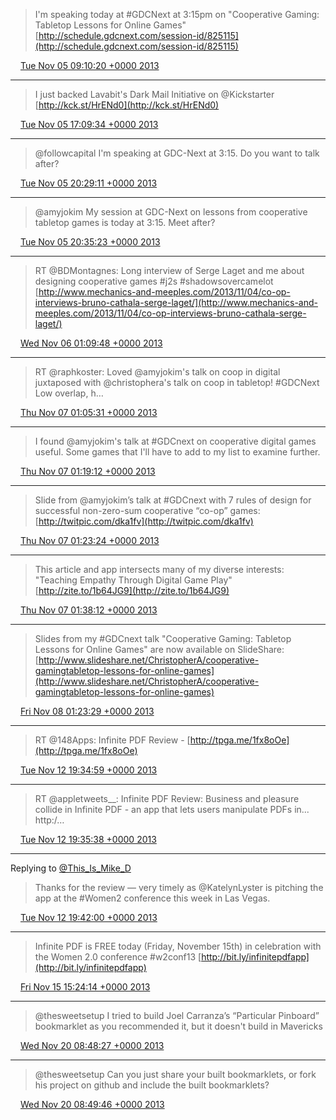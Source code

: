 > I'm speaking today at #GDCNext at 3:15pm on "Cooperative Gaming: Tabletop Lessons for Online Games" [http://schedule.gdcnext.com/session-id/825115](http://schedule.gdcnext.com/session-id/825115)

<img src="../../media/tweet.ico" width="12" /> [Tue Nov 05 09:10:20 +0000 2013](https://twitter.com/ChristopherA/status/397652089779666945)

----

> I just backed Lavabit's Dark Mail Initiative on @Kickstarter [http://kck.st/HrENd0](http://kck.st/HrENd0)

<img src="../../media/tweet.ico" width="12" /> [Tue Nov 05 17:09:34 +0000 2013](https://twitter.com/ChristopherA/status/397772690162872321)

----

> @followcapital I'm speaking at GDC-Next at 3:15. Do you want to talk after?

<img src="../../media/tweet.ico" width="12" /> [Tue Nov 05 20:29:11 +0000 2013](https://twitter.com/ChristopherA/status/397822927552270336)

----

> @amyjokim My session at GDC-Next on lessons from cooperative tabletop games is today at 3:15. Meet after?

<img src="../../media/tweet.ico" width="12" /> [Tue Nov 05 20:35:23 +0000 2013](https://twitter.com/ChristopherA/status/397824486168207360)

----

> RT @BDMontagnes: Long interview of Serge Laget and me about designing cooperative games #j2s #shadowsovercamelot [http://www.mechanics-and-meeples.com/2013/11/04/co-op-interviews-bruno-cathala-serge-laget/](http://www.mechanics-and-meeples.com/2013/11/04/co-op-interviews-bruno-cathala-serge-laget/)

<img src="../../media/tweet.ico" width="12" /> [Wed Nov 06 01:09:48 +0000 2013](https://twitter.com/ChristopherA/status/397893546486665217)

----

> RT @raphkoster: Loved @amyjokim's talk on coop in digital juxtaposed with @christophera's talk on coop in tabletop! #GDCNext Low overlap, h…

<img src="../../media/tweet.ico" width="12" /> [Thu Nov 07 01:05:31 +0000 2013](https://twitter.com/ChristopherA/status/398254856340643840)

----

> I found @amyjokim's talk at #GDCnext on cooperative digital games useful. Some games that I'll have to add to my list to examine further.

<img src="../../media/tweet.ico" width="12" /> [Thu Nov 07 01:19:12 +0000 2013](https://twitter.com/ChristopherA/status/398258300073943040)

----

> Slide from @amyjokim’s talk at #GDCnext with 7 rules of design for successful non-zero-sum cooperative “co-op” games: [http://twitpic.com/dka1fv](http://twitpic.com/dka1fv)

<img src="../../media/tweet.ico" width="12" /> [Thu Nov 07 01:23:24 +0000 2013](https://twitter.com/ChristopherA/status/398259358267490304)

----

> This article and app intersects many of my diverse interests: "Teaching Empathy Through Digital Game Play" [http://zite.to/1b64JG9](http://zite.to/1b64JG9)

<img src="../../media/tweet.ico" width="12" /> [Thu Nov 07 01:38:12 +0000 2013](https://twitter.com/ChristopherA/status/398263080284483584)

----

> Slides from my #GDCnext talk "Cooperative Gaming: Tabletop Lessons for Online Games" are now available on SlideShare: [http://www.slideshare.net/ChristopherA/cooperative-gamingtabletop-lessons-for-online-games](http://www.slideshare.net/ChristopherA/cooperative-gamingtabletop-lessons-for-online-games)

<img src="../../media/tweet.ico" width="12" /> [Fri Nov 08 01:23:29 +0000 2013](https://twitter.com/ChristopherA/status/398621765284265984)

----

> RT @148Apps: Infinite PDF Review - [http://tpga.me/1fx8oOe](http://tpga.me/1fx8oOe)

<img src="../../media/tweet.ico" width="12" /> [Tue Nov 12 19:34:59 +0000 2013](https://twitter.com/ChristopherA/status/400346002227347456)

----

> RT @appletweets__: Infinite PDF Review: Business and pleasure collide in Infinite PDF - an app that lets users manipulate PDFs in... http:/…

<img src="../../media/tweet.ico" width="12" /> [Tue Nov 12 19:35:38 +0000 2013](https://twitter.com/ChristopherA/status/400346166539202560)

----

Replying to [@This_Is_Mike_D](https://twitter.com/@This_Is_Mike_D/status/400278579893653504)

> Thanks for the review — very timely as @KatelynLyster is pitching the app at the #Women2 conference this week in Las Vegas.

<img src="../../media/tweet.ico" width="12" /> [Tue Nov 12 19:42:00 +0000 2013](https://twitter.com/ChristopherA/status/400347766372589568)

----

> Infinite PDF is FREE today (Friday, November 15th) in celebration with the Women 2.0 conference #w2conf13 [http://bit.ly/infinitepdfapp](http://bit.ly/infinitepdfapp)

<img src="../../media/tweet.ico" width="12" /> [Fri Nov 15 15:24:14 +0000 2013](https://twitter.com/ChristopherA/status/401370062440767488)

----

> @thesweetsetup I tried to build Joel Carranza’s “Particular Pinboard” bookmarklet as you recommended it, but it doesn't build in Mavericks

<img src="../../media/tweet.ico" width="12" /> [Wed Nov 20 08:48:27 +0000 2013](https://twitter.com/ChristopherA/status/403082399640084480)

----

> @thesweetsetup Can you just share your built bookmarklets, or fork his project on github and include the built bookmarklets?

<img src="../../media/tweet.ico" width="12" /> [Wed Nov 20 08:49:46 +0000 2013](https://twitter.com/ChristopherA/status/403082731195625472)
